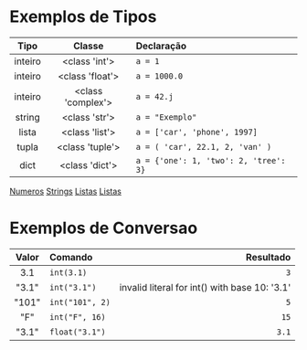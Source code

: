 # Exemplos de Tipos 

|Tipo   |Classe            |Declaração                           |
|:-:    |:-:               |:-                                   |
|inteiro|<class 'int'>     |`a = 1`                              |
|inteiro|<class 'float'>   |`a = 1000.0`                         |
|inteiro|<class 'complex'> |`a = 42.j`                           |
|string |<class 'str'>     |`a = "Exemplo"`                      |
|lista  |<class 'list'>    |`a = ['car', 'phone', 1997]`         |
|tupla  |<class 'tuple'>   |`a = ( 'car', 22.1, 2, 'van' )`      |
|dict   |<class 'dict'>    |`a = {'one': 1, 'two': 2, 'tree': 3}`|

[Numeros](https://docs.python.org/3/tutorial/introduction.html#numbers)
[Strings](https://docs.python.org/3/tutorial/introduction.html#strings)
[Listas](https://docs.python.org/3/tutorial/introduction.html#lists)
[Listas](https://docs.python.org/3/tutorial/introduction.html#lists)

# Exemplos de Conversao

|Valor  |Comando        |Resultado                            |
|:-:    |:-             |-:                                   |
|3.1    |`int(3.1)`     |`3`                                  |
|"3.1"  |`int("3.1")`   |invalid literal for int() with base 10: '3.1'|
|"101"  |`int("101", 2)`|`5`                                  |
|"F"    |`int("F", 16)` |`15`                                 |
|"3.1"  |`float("3.1")` |`3.1`                                |
